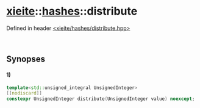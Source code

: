 # [xieite](../xieite.md)\:\:[hashes](../hashes.md)\:\:distribute
Defined in header [<xieite/hashes/distribute.hpp>](../../include/xieite/hashes/distribute.hpp)

&nbsp;

## Synopses
#### 1)
```cpp
template<std::unsigned_integral UnsignedInteger>
[[nodiscard]]
constexpr UnsignedInteger distribute(UnsignedInteger value) noexcept;
```
